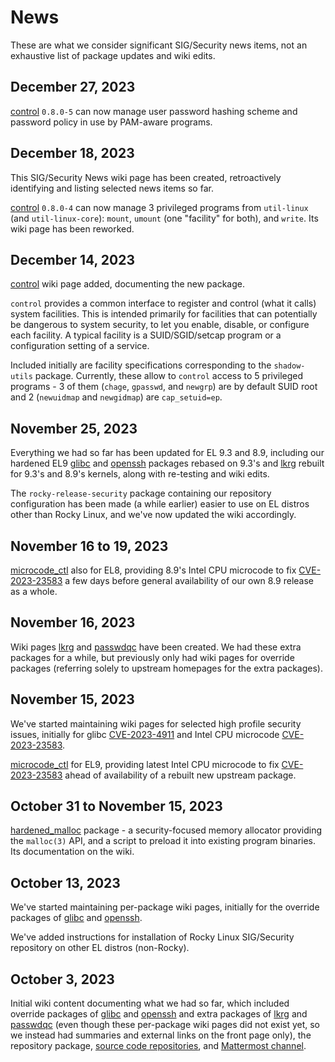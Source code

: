 # News

These are what we consider significant SIG/Security news items, not an exhaustive list of package updates and wiki edits.

## December 27, 2023

[control](packages/control.md) `0.8.0-5` can now manage user password hashing scheme and password policy in use by PAM-aware programs.

## December 18, 2023

This SIG/Security News wiki page has been created, retroactively identifying and listing selected news items so far.

[control](packages/control.md) `0.8.0-4` can now manage 3 privileged programs from `util-linux` (and `util-linux-core`): `mount`, `umount` (one "facility" for both), and `write`. Its wiki page has been reworked.

## December 14, 2023

[control](packages/control.md) wiki page added, documenting the new package.

`control` provides a common interface to register and control (what it calls) system facilities.
This is intended primarily for facilities that can potentially be dangerous to system security, to let you enable, disable, or configure each facility.
A typical facility is a SUID/SGID/setcap program or a configuration setting of a service.

Included initially are facility specifications corresponding to the `shadow-utils` package. Currently, these allow to `control` access to 5 privileged programs - 3 of them (`chage`, `gpasswd`, and `newgrp`) are by default SUID root and 2 (`newuidmap` and `newgidmap`) are `cap_setuid=ep`.

## November 25, 2023

Everything we had so far has been updated for EL 9.3 and 8.9, including our hardened EL9 [glibc](packages/glibc.md) and [openssh](packages/openssh.md) packages rebased on 9.3's and [lkrg](packages/lkrg.md) rebuilt for 9.3's and 8.9's kernels, along with re-testing and wiki edits.

The `rocky-release-security` package containing our repository configuration has been made (a while earlier) easier to use on EL distros other than Rocky Linux, and we've now updated the wiki accordingly.

## November 16 to 19, 2023

[microcode_ctl](packages/microcode_ctl.md) also for EL8, providing 8.9's Intel CPU microcode to fix [CVE-2023-23583](issues/CVE-2023-23583.md) a few days before general availability of our own 8.9 release as a whole.

## November 16, 2023

Wiki pages [lkrg](packages/lkrg.md) and [passwdqc](packages/passwdqc.md) have been created. We had these extra packages for a while, but previously only had wiki pages for override packages (referring solely to upstream homepages for the extra packages).

## November 15, 2023

We've started maintaining wiki pages for selected high profile security issues, initially for glibc [CVE-2023-4911](CVE-2023-4911.md) and Intel CPU microcode [CVE-2023-23583](issues/CVE-2023-23583.md).

[microcode_ctl](packages/microcode_ctl.md) for EL9, providing latest Intel CPU microcode to fix [CVE-2023-23583](issues/CVE-2023-23583.md) ahead of availability of a rebuilt new upstream package.

## October 31 to November 15, 2023

[hardened_malloc](packages/hardened_malloc.md) package - a security-focused memory allocator providing the `malloc(3)` API, and a script to preload it into existing program binaries. Its documentation on the wiki.

## October 13, 2023

We've started maintaining per-package wiki pages, initially for the override packages of [glibc](packages/glibc.md) and [openssh](packages/openssh.md).

We've added instructions for installation of Rocky Linux SIG/Security repository on other EL distros (non-Rocky).

## October 3, 2023

Initial wiki content documenting what we had so far, which included override packages of [glibc](packages/glibc.md) and [openssh](packages/openssh.md) and extra packages of [lkrg](packages/lkrg.md) and [passwdqc](packages/passwdqc.md) (even though these per-package wiki pages did not exist yet, so we instead had summaries and external links on the front page only), the repository package, [source code repositories](https://git.rockylinux.org/sig/security/src), and [Mattermost channel](https://chat.rockylinux.org/rocky-linux/channels/security).
